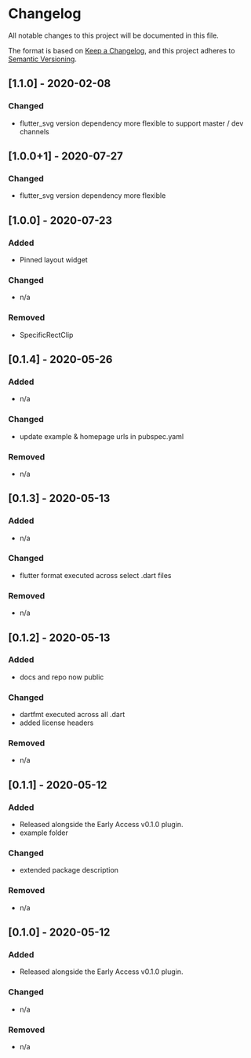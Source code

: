 # Changelog

All notable changes to this project will be documented in this file.

The format is based on [Keep a Changelog](https://keepachangelog.com/en/1.0.0/),
and this project adheres to [Semantic Versioning](https://semver.org/spec/v2.0.0.html).

## [1.1.0] - 2020-02-08

### Changed
- flutter_svg version dependency more flexible to support master / dev channels

## [1.0.0+1] - 2020-07-27

### Changed
- flutter_svg version dependency more flexible

## [1.0.0] - 2020-07-23

### Added
- Pinned layout widget

### Changed
- n/a

### Removed
- SpecificRectClip


## [0.1.4] - 2020-05-26

### Added
- n/a

### Changed
- update example & homepage urls in pubspec.yaml

### Removed
- n/a


## [0.1.3] - 2020-05-13

### Added
- n/a

### Changed
- flutter format executed across select .dart files

### Removed
- n/a

## [0.1.2] - 2020-05-13

### Added
- docs and repo now public

### Changed
- dartfmt executed across all .dart
- added license headers

### Removed
- n/a


## [0.1.1] - 2020-05-12

### Added

- Released alongside the Early Access v0.1.0 plugin.
- example folder

### Changed
- extended package description

### Removed
- n/a


## [0.1.0] - 2020-05-12

### Added
- Released alongside the Early Access v0.1.0 plugin.

### Changed
- n/a

### Removed
- n/a